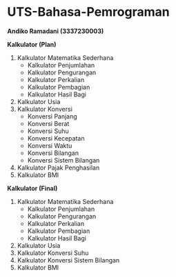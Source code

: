 # UTS-Bahasa-Pemrograman
**Andiko Ramadani (3337230003)**

**Kalkulator (Plan)**
1. Kalkulator Matematika Sederhana
   + Kalkulator Penjumlahan
   + Kalkulator Pengurangan
   + Kalkulator Perkalian
   + Kalkulator Pembagian
   + Kalkulator Hasil Bagi
2. Kalkulator Usia
3. Kalkulator Konversi
   + Konversi Panjang
   + Konversi Berat
   + Konversi Suhu
   + Konversi Kecepatan
   + Konversi Waktu
   + Konversi Bilangan
   + Konversi Sistem Bilangan
4. Kalkulator Pajak Penghasilan
5. Kalkulator BMI


**Kalkulator (Final)**
1. Kalkulator Matematika Sederhana
   + Kalkulator Penjumlahan
   + Kalkulator Pengurangan
   + Kalkulator Perkalian
   + Kalkulator Pembagian
   + Kalkulator Hasil Bagi
2. Kalkulator Usia
3. Kalkulator Konversi Suhu
4. Kalkulator Konversi Sistem Bilangan
5. Kalkulator BMI
